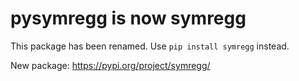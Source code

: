 # pysymregg is now symregg

This package has been renamed. Use `pip install symregg` instead.

New package: https://pypi.org/project/symregg/
